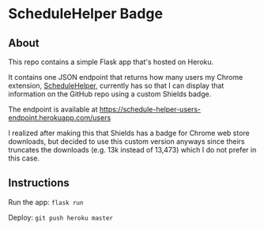 # ScheduleHelper Badge

## About

This repo contains a simple Flask app that's hosted on Heroku.

It contains one JSON endpoint that returns how many users my Chrome extension,
[ScheduleHelper](https://github.com/sergeichestakov/ScheduleHelper),
currently has so that I can display that information on the GitHub repo using a custom Shields badge.

The endpoint is available at https://schedule-helper-users-endpoint.herokuapp.com/users

I realized after making this that Shields has a badge for Chrome web store downloads,
but decided to use this custom version anyways since theirs truncates the downloads (e.g. 13k instead of 13,473)
which I do not prefer in this case.

## Instructions
Run the app: `flask run`

Deploy: `git push heroku master`
